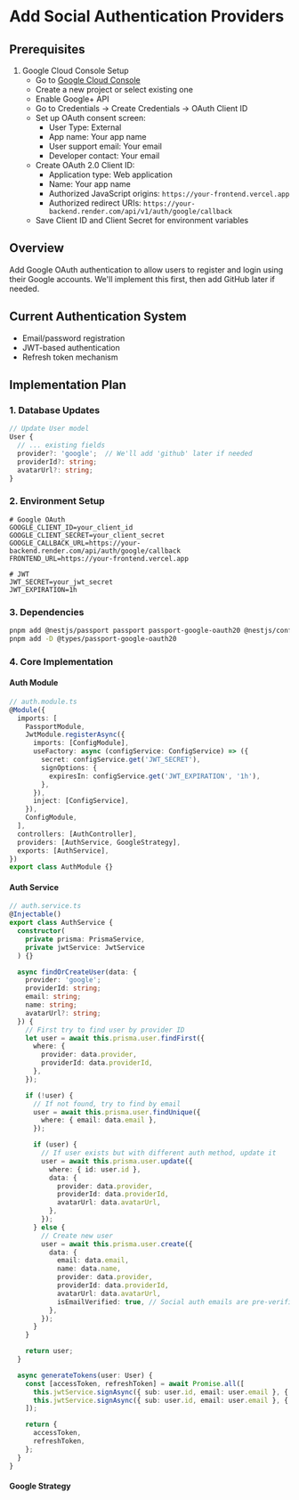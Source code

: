 # Add Social Authentication Providers

## Prerequisites

1. Google Cloud Console Setup
   - Go to [Google Cloud Console](https://console.cloud.google.com)
   - Create a new project or select existing one
   - Enable Google+ API
   - Go to Credentials → Create Credentials → OAuth Client ID
   - Set up OAuth consent screen:
     - User Type: External
     - App name: Your app name
     - User support email: Your email
     - Developer contact: Your email
   - Create OAuth 2.0 Client ID:
     - Application type: Web application
     - Name: Your app name
     - Authorized JavaScript origins: `https://your-frontend.vercel.app`
     - Authorized redirect URIs: `https://your-backend.render.com/api/v1/auth/google/callback`
   - Save Client ID and Client Secret for environment variables

## Overview

Add Google OAuth authentication to allow users to register and login using their Google accounts. We'll implement this first, then add GitHub later if needed.

## Current Authentication System

- Email/password registration
- JWT-based authentication
- Refresh token mechanism

## Implementation Plan

### 1. Database Updates

```typescript
// Update User model
User {
  // ... existing fields
  provider?: 'google';  // We'll add 'github' later if needed
  providerId?: string;
  avatarUrl?: string;
}
```

### 2. Environment Setup

```env
# Google OAuth
GOOGLE_CLIENT_ID=your_client_id
GOOGLE_CLIENT_SECRET=your_client_secret
GOOGLE_CALLBACK_URL=https://your-backend.render.com/api/auth/google/callback
FRONTEND_URL=https://your-frontend.vercel.app

# JWT
JWT_SECRET=your_jwt_secret
JWT_EXPIRATION=1h
```

### 3. Dependencies

```bash
pnpm add @nestjs/passport passport passport-google-oauth20 @nestjs/config @nestjs/jwt
pnpm add -D @types/passport-google-oauth20
```

### 4. Core Implementation

#### Auth Module

```typescript
// auth.module.ts
@Module({
  imports: [
    PassportModule,
    JwtModule.registerAsync({
      imports: [ConfigModule],
      useFactory: async (configService: ConfigService) => ({
        secret: configService.get('JWT_SECRET'),
        signOptions: {
          expiresIn: configService.get('JWT_EXPIRATION', '1h'),
        },
      }),
      inject: [ConfigService],
    }),
    ConfigModule,
  ],
  controllers: [AuthController],
  providers: [AuthService, GoogleStrategy],
  exports: [AuthService],
})
export class AuthModule {}
```

#### Auth Service

```typescript
// auth.service.ts
@Injectable()
export class AuthService {
  constructor(
    private prisma: PrismaService,
    private jwtService: JwtService
  ) {}

  async findOrCreateUser(data: {
    provider: 'google';
    providerId: string;
    email: string;
    name: string;
    avatarUrl?: string;
  }) {
    // First try to find user by provider ID
    let user = await this.prisma.user.findFirst({
      where: {
        provider: data.provider,
        providerId: data.providerId,
      },
    });

    if (!user) {
      // If not found, try to find by email
      user = await this.prisma.user.findUnique({
        where: { email: data.email },
      });

      if (user) {
        // If user exists but with different auth method, update it
        user = await this.prisma.user.update({
          where: { id: user.id },
          data: {
            provider: data.provider,
            providerId: data.providerId,
            avatarUrl: data.avatarUrl,
          },
        });
      } else {
        // Create new user
        user = await this.prisma.user.create({
          data: {
            email: data.email,
            name: data.name,
            provider: data.provider,
            providerId: data.providerId,
            avatarUrl: data.avatarUrl,
            isEmailVerified: true, // Social auth emails are pre-verified
          },
        });
      }
    }

    return user;
  }

  async generateTokens(user: User) {
    const [accessToken, refreshToken] = await Promise.all([
      this.jwtService.signAsync({ sub: user.id, email: user.email }, { expiresIn: '15m' }),
      this.jwtService.signAsync({ sub: user.id, email: user.email }, { expiresIn: '7d' }),
    ]);

    return {
      accessToken,
      refreshToken,
    };
  }
}
```

#### Google Strategy

```

```
